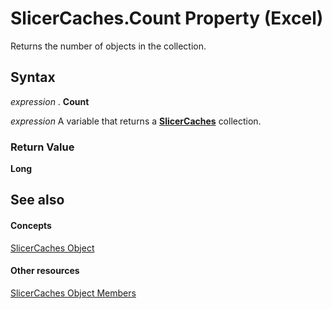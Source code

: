 
# SlicerCaches.Count Property (Excel)

Returns the number of objects in the collection.


## Syntax

 _expression_ . **Count**

 _expression_ A variable that returns a **[SlicerCaches](d6097f70-cdc7-3be7-575c-cf43a0765e10.md)** collection.


### Return Value

 **Long**


## See also


#### Concepts


[SlicerCaches Object](d6097f70-cdc7-3be7-575c-cf43a0765e10.md)
#### Other resources


[SlicerCaches Object Members](a84c1677-4061-baa1-0562-de07983ac68b.md)

